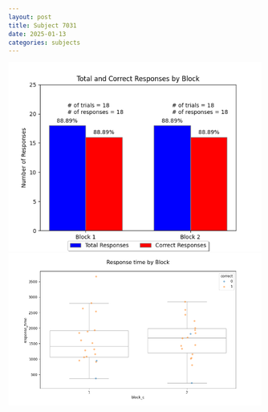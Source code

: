 ```yaml
---
layout: post
title: Subject 7031
date: 2025-01-13
categories: subjects
---
```


![](data/7031/run-26/7031_ATS_responses.png)
![](data/7031/run-26/7031_ATS_rt.png)
